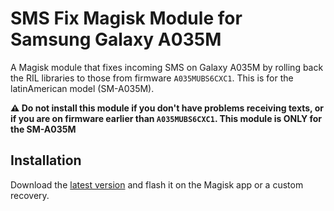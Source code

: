 # SMS Fix Magisk Module for Samsung Galaxy A035M

A Magisk module that fixes incoming SMS on Galaxy A035M by rolling back the RIL libraries to those from firmware `A035MUBS6CXC1`. This is for the latinAmerican model (SM-A035M).

**⚠️ Do not install this module if you don't have problems receiving texts, or if you are on firmware earlier than `A035MUBS6CXC1`. This module is ONLY for the SM-A035M**

## Installation
Download the [latest version](https://github.com/xplshn/A035M-ril-rollback/releases/latest) and flash it on the Magisk app or a custom recovery.
